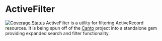 ActiveFilter
============
[![Coverage Status](https://coveralls.io/repos/danascheider/active_filter/badge.png)](https://coveralls.io/r/danascheider/active_filter)
ActiveFilter is a utility for filtering ActiveRecord resources. It is being spun off of 
the [Canto](https://github.com/danascheider/canto) project into a standalone gem providing
expanded search and filter functionality.